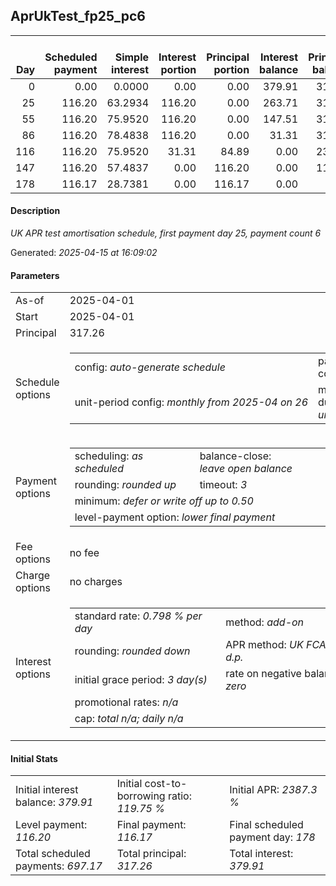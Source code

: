 <h2>AprUkTest_fp25_pc6</h2><table><thead style="vertical-align: bottom;"><th style="text-align: right;">Day</th><th style="text-align: right;">Scheduled payment</th><th style="text-align: right;">Simple interest</th><th style="text-align: right;">Interest portion</th><th style="text-align: right;">Principal portion</th><th style="text-align: right;">Interest balance</th><th style="text-align: right;">Principal balance</th><th style="text-align: right;">Total simple interest</th><th style="text-align: right;">Total interest</th><th style="text-align: right;">Total principal</th></thead><tr style="text-align: right;"><td class="ci00">0</td><td class="ci01" style="white-space: nowrap;">0.00</td><td class="ci02">0.0000</td><td class="ci03">0.00</td><td class="ci04">0.00</td><td class="ci05">379.91</td><td class="ci06">317.26</td><td class="ci07">0.0000</td><td class="ci08">0.00</td><td class="ci09">0.00</td></tr><tr style="text-align: right;"><td class="ci00">25</td><td class="ci01" style="white-space: nowrap;">116.20</td><td class="ci02">63.2934</td><td class="ci03">116.20</td><td class="ci04">0.00</td><td class="ci05">263.71</td><td class="ci06">317.26</td><td class="ci07">63.2934</td><td class="ci08">116.20</td><td class="ci09">0.00</td></tr><tr style="text-align: right;"><td class="ci00">55</td><td class="ci01" style="white-space: nowrap;">116.20</td><td class="ci02">75.9520</td><td class="ci03">116.20</td><td class="ci04">0.00</td><td class="ci05">147.51</td><td class="ci06">317.26</td><td class="ci07">139.2454</td><td class="ci08">232.40</td><td class="ci09">0.00</td></tr><tr style="text-align: right;"><td class="ci00">86</td><td class="ci01" style="white-space: nowrap;">116.20</td><td class="ci02">78.4838</td><td class="ci03">116.20</td><td class="ci04">0.00</td><td class="ci05">31.31</td><td class="ci06">317.26</td><td class="ci07">217.7292</td><td class="ci08">348.60</td><td class="ci09">0.00</td></tr><tr style="text-align: right;"><td class="ci00">116</td><td class="ci01" style="white-space: nowrap;">116.20</td><td class="ci02">75.9520</td><td class="ci03">31.31</td><td class="ci04">84.89</td><td class="ci05">0.00</td><td class="ci06">232.37</td><td class="ci07">293.6812</td><td class="ci08">379.91</td><td class="ci09">84.89</td></tr><tr style="text-align: right;"><td class="ci00">147</td><td class="ci01" style="white-space: nowrap;">116.20</td><td class="ci02">57.4837</td><td class="ci03">0.00</td><td class="ci04">116.20</td><td class="ci05">0.00</td><td class="ci06">116.17</td><td class="ci07">351.1649</td><td class="ci08">379.91</td><td class="ci09">201.09</td></tr><tr style="text-align: right;"><td class="ci00">178</td><td class="ci01" style="white-space: nowrap;">116.17</td><td class="ci02">28.7381</td><td class="ci03">0.00</td><td class="ci04">116.17</td><td class="ci05">0.00</td><td class="ci06">0.00</td><td class="ci07">379.9031</td><td class="ci08">379.91</td><td class="ci09">317.26</td></tr></table><p><h4>Description</h4><i>UK APR test amortisation schedule, first payment day 25, payment count 6</i></p><p>Generated: <i>2025-04-15 at 16:09:02</i></p><h4>Parameters</h4><table><tr><td>As-of</td><td>2025-04-01</td></tr><tr><td>Start</td><td>2025-04-01</td></tr><tr><td>Principal</td><td>317.26</td></tr><tr><td>Schedule options</td><td><table><tr><td>config: <i>auto-generate schedule</i></td><td>payment count: <i>6</i></td></tr><tr><td style="white-space: nowrap;">unit-period config: <i>monthly from 2025-04 on 26</i></td><td>max duration: <i>unlimited</i></td></tr></table></td></tr><tr><td>Payment options</td><td><table><tr><td>scheduling: <i>as scheduled</i></td><td>balance-close: <i>leave&nbsp;open&nbsp;balance</i></td></tr><tr><td>rounding: <i>rounded up</i></td><td>timeout: <i>3</i></td></tr><tr><td colspan='2'>minimum: <i>defer&nbsp;or&nbsp;write&nbsp;off&nbsp;up&nbsp;to&nbsp;0.50</i></td></tr><tr><td colspan='2'>level-payment option: <i>lower&nbsp;final&nbsp;payment</i></td></tr></table></td></tr><tr><td>Fee options</td><td>no fee</td></tr><tr><td>Charge options</td><td>no charges</td></tr><tr><td>Interest options</td><td><table><tr><td>standard rate: <i>0.798 % per day</i></td><td>method: <i>add-on</i></td></tr><tr><td>rounding: <i>rounded down</i></td><td>APR method: <i>UK FCA to 1 d.p.</i></td></tr><tr><td>initial grace period: <i>3 day(s)</i></td><td>rate on negative balance: <i>zero</i></td></tr><tr><td colspan="2">promotional rates: <i><i>n/a</i></i></td></tr><tr><td colspan="2">cap: <i>total <i>n/a</i>; daily <i>n/a</i></td></tr></table></td></tr></table><h4>Initial Stats</h4><table><tr><td>Initial interest balance: <i>379.91</i></td><td>Initial cost-to-borrowing ratio: <i>119.75 %</i></td><td>Initial APR: <i>2387.3 %</i></td></tr><tr><td>Level payment: <i>116.20</i></td><td>Final payment: <i>116.17</i></td><td>Final scheduled payment day: <i>178</i></td></tr><tr><td>Total scheduled payments: <i>697.17</i></td><td>Total principal: <i>317.26</i></td><td>Total interest: <i>379.91</i></td></tr></table>